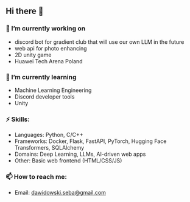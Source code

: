 ## Hi there 👋

### 🔭 I’m currently working on
- discord bot for gradient club that will use our own LLM in the future
- web api for photo enhancing
- 2D unity game
- Huawei Tech Arena Poland
### 🌱 I’m currently learning 
- Machine Learning Engineering
- Discord developer tools
- Unity
### ⚡ Skills:
- Languages: Python, C/C++
- Frameworks: Docker, Flask, FastAPI, PyTorch, Hugging Face Transformers, SQLAlchemy
- Domains: Deep Learning, LLMs, AI-driven web apps
- Other: Basic web frontend (HTML/CSS/JS)
### 📫 How to reach me: 
- Email: dawidowski.seba@gmail.com
